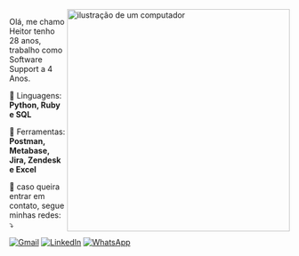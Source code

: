 <img src="https://raw.githubusercontent.com/MicaelliMedeiros/micaellimedeiros/master/image/computer-illustration.png" alt="ilustração de um computador" min-width="400px" max-width="400px" width="400px" align="right">

<p align="left"> 
  Olá, me chamo Heitor tenho 28 anos, trabalho como Software Support a 4 Anos.
</p>

<p align="left">
  🦄 Linguagens:  <b>Python, Ruby e SQL </b>
</p>

<p align="left">
  💼 Ferramentas: <b>Postman, Metabase, Jira, Zendesk e Excel </b>
</p>

<p align="left">
  💌 caso queira entrar em contato, segue minhas redes: ⤵️
</p>

<p align="left">
  <a href="#" title="Gmail">
  <img src="https://img.shields.io/badge/-Gmail-FF0000?style=flat-square&labelColor=FF0000&logo=gmail&logoColor=white&link=heitor90henrique@gmail.com" alt="Gmail"/></a>
  <a href="#" title="LinkedIn">
  <img src="https://img.shields.io/badge/-Linkedin-0e76a8?style=flat-square&logo=Linkedin&logoColor=white&link=https://www.linkedin.com/in/heitor90henrique/" alt="LinkedIn"/></a>
  <a href="#" title="WhatsApp">
    <img src="https://img.shields.io/badge/-WhatsApp-25d366?style=flat-square&labelColor=25d366&logo=whatsapp&logoColor=white&link=https://wa.me/5512988930009" alt="WhatsApp"/></a>
</p>
